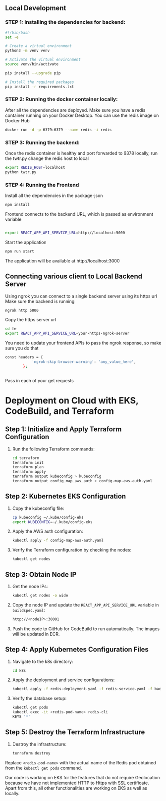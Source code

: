 
## Local Development
### STEP 1: Installing the dependencies for backend:
```bash
#!/bin/bash
set -e

# Create a virtual environment
python3 -m venv venv

# Activate the virtual environment
source venv/bin/activate

pip install --upgrade pip

# Install the required packages
pip install -r requirements.txt
```

### STEP 2: Running the docker container locally:
After all the dependencies are deployed. Make sure you have a redis container running on your Docker Desktop. 
You can use the redis image on Docker Hub
```bash
docker run -d -p 6379:6379 --name redis -i redis
```

### STEP 3: Running the backend:
Once the redis container is healthy and port forwarded to 6378 locally, run the twtr.py
change the redis host to local

```bash
export REDIS_HOST=localhost
python twtr.py
```

### STEP 4: Running the Frontend
Install all the dependencies in the package-json
```bash
npm install
```
Frontend connects to the backend URL, which is passed as environment variable
```bash

export REACT_APP_API_SERVICE_URL=http://localhost:5000
```
Start the application
```bash
npm run start
```

The application will be available at http://localhost:3000

## Connecting various client to Local Backend Server

Using ngrok you can connect to a single backend server using its https url
Make sure the backend is running
```bash
ngrok http 5000
```
Copy the https server url 

```bash
cd fe
export REACT_APP_API_SERVICE_URL=your-https-ngrok-server
```

You need to update your frontend APIs to pass the ngrok response, so make sure you do that
```bash
const headers = {
            'ngrok-skip-browser-warning': 'any_value_here',
        };
        
```
Pass in each of your get requests


# Deployment on Cloud with EKS, CodeBuild, and Terraform

## Step 1: Initialize and Apply Terraform Configuration
1. Run the following Terraform commands:
    ```sh
    cd terraform
    terraform init
    terraform plan
    terraform apply
    terraform output kubeconfig > kubeconfig
    terraform output config_map_aws_auth > config-map-aws-auth.yaml
    ```

## Step 2: Kubernetes EKS Configuration
1. Copy the kubeconfig file:
    ```sh
    cp kubeconfig ~/.kube/config-eks
    export KUBECONFIG=~/.kube/config-eks
    ```
2. Apply the AWS auth configuration:
    ```sh
    kubectl apply -f config-map-aws-auth.yaml
    ```
3. Verify the Terraform configuration by checking the nodes:
    ```sh
    kubectl get nodes
    ```

## Step 3: Obtain Node IP
1. Get the node IPs:
    ```sh
    kubectl get nodes -o wide
    ```
2. Copy the node IP and update the `REACT_APP_API_SERVICE_URL` variable in `buildspec.yaml`:
    ```sh
    http://<nodeIP>:30001
    ```
3. Push the code to GitHub for CodeBuild to run automatically. The images will be updated in ECR.

## Step 4: Apply Kubernetes Configuration Files
1. Navigate to the k8s directory:
    ```sh
    cd k8s
    ```
2. Apply the deployment and service configurations:
    ```sh
    kubectl apply -f redis-deployment.yaml -f redis-service.yaml -f backend-deployment.yaml -f backend-service.yaml -f frontend-deployment.yaml -f frontend-service.yaml
    ```
3. Verify the database setup:
    ```sh
    kubectl get pods
    kubectl exec -it <redis-pod-name> redis-cli
    KEYS '*'
    ```

## Step 5: Destroy the Terraform Infrastructure
1. Destroy the infrastructure:
    ```sh
    terraform destroy
    ```

Replace `<redis-pod-name>` with the actual name of the Redis pod obtained from the `kubectl get pods` command.

Our code is working on EKS for the features that do not require Geolocation because we have not implemented HTTP to Https with SSL certificate. Apart from this, all other functionalities are working on EKS as well as locally.
